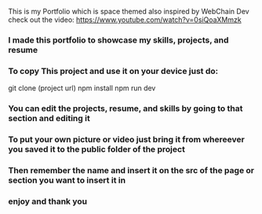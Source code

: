 This is my Portfolio which is space themed also inspired by WebChain Dev check out the video: https://www.youtube.com/watch?v=0siQoaXMmzk

 ### I made this portfolio to showcase my skills, projects, and resume 

 ### To copy This project and use it on your device just do:
 git clone (project url)
 npm install 
 npm run dev

 ### You can edit the projects, resume, and skills by going to that section and editing it 
 ### To put your own picture or video just bring it from whereever you saved it to the public folder of the project
 ### Then remember the name and insert it on the src of the page or section you want to insert it in

 ### enjoy and thank you


